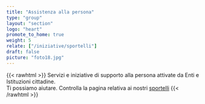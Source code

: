 ```yaml
---
title: "Assistenza alla persona"
type: "group"
layout: "section"
logo: "heart"
promote_to_home: true
weight: 5
relate: ["/iniziative/sportelli"]
draft: false
picture: "foto18.jpg"
---
```


{{< rawhtml >}}
		Servizi e iniziative di supporto alla persona attivate da Enti e Istituzioni cittadine.<br />
		Ti possiamo aiutare. Controlla la pagina relativa ai nostri <a href="/iniziative/sportelli/" target="_blank">sportelli</a>
{{< /rawhtml >}}
